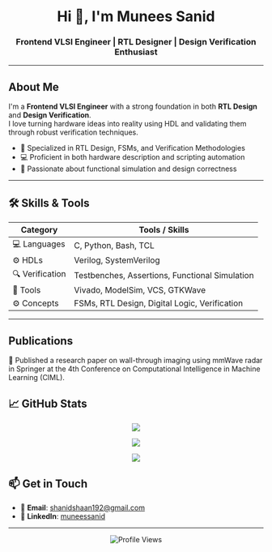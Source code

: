 <h1 align="center">Hi 👋, I'm Munees Sanid</h1>
<h3 align="center">Frontend VLSI Engineer | RTL Designer | Design Verification Enthusiast</h3>

---

## About Me

I'm a **Frontend VLSI Engineer** with a strong foundation in both **RTL Design** and **Design Verification**.  
I love turning hardware ideas into reality using HDL and validating them through robust verification techniques.

- 🔬 Specialized in RTL Design, FSMs, and Verification Methodologies  
- 💻 Proficient in both hardware description and scripting automation  
- 🧪 Passionate about functional simulation and design correctness

---

## 🛠️ Skills & Tools

| Category         | Tools / Skills |
|------------------|----------------|
| 💻 Languages      | C, Python, Bash, TCL |
| ⚙️ HDLs           | Verilog, SystemVerilog |
| 🔍 Verification   | Testbenches, Assertions, Functional Simulation |
| 🧰 Tools          | Vivado, ModelSim, VCS, GTKWave |
| ⚙️ Concepts       | FSMs, RTL Design, Digital Logic, Verification |

---

## Publications 
📡 Published a research paper on wall-through imaging using mmWave radar in Springer at the 4th Conference on Computational Intelligence in Machine Learning (CIML).

## 📈 GitHub Stats

</p>
<p align="center">
<img src="https://github-readme-stats.vercel.app/api?username=Munees-Sanid&show_icons=true&hide_title=true&count_private=true&theme=tokyonight">
</p>

<p align="center">
  <img src="https://github-readme-stats.vercel.app/api/top-langs/?username=Munees-Sanid&layout=compact&theme=tokyonight&langs_count=10&hide_border=false" >
</p>

<p align="center">
  <img src="https://streak-stats.demolab.com/?user=Munees-Sanid&theme=tokyonight&hide_border=false" >
</p>




## 📫 Get in Touch

- 📧 **Email**: shanidshaan192@gmail.com  
- 💼 **LinkedIn**: [muneessanid](https://www.linkedin.com/in/muneessanid/)

---

<p align="center">
  <img src="https://komarev.com/ghpvc/?username=Munees-Sanid&label=Profile%20Views&color=blueviolet&style=flat-square" alt="Profile Views" />
</p>
